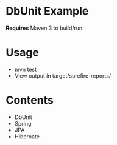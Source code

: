 DbUnit Example
======
**Requires** Maven 3 to build/run.   

Usage
===
 * mvn test   
 * View output in target/surefire-reports/
 
Contents
===
 * DbUnit
 * Spring
 * JPA
 * Hibernate